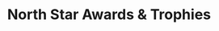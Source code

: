 ---
title: "North Star Awards & Trophies"
url: /buffalo/north-star-awards-and-trophies/
shop: trophy
---